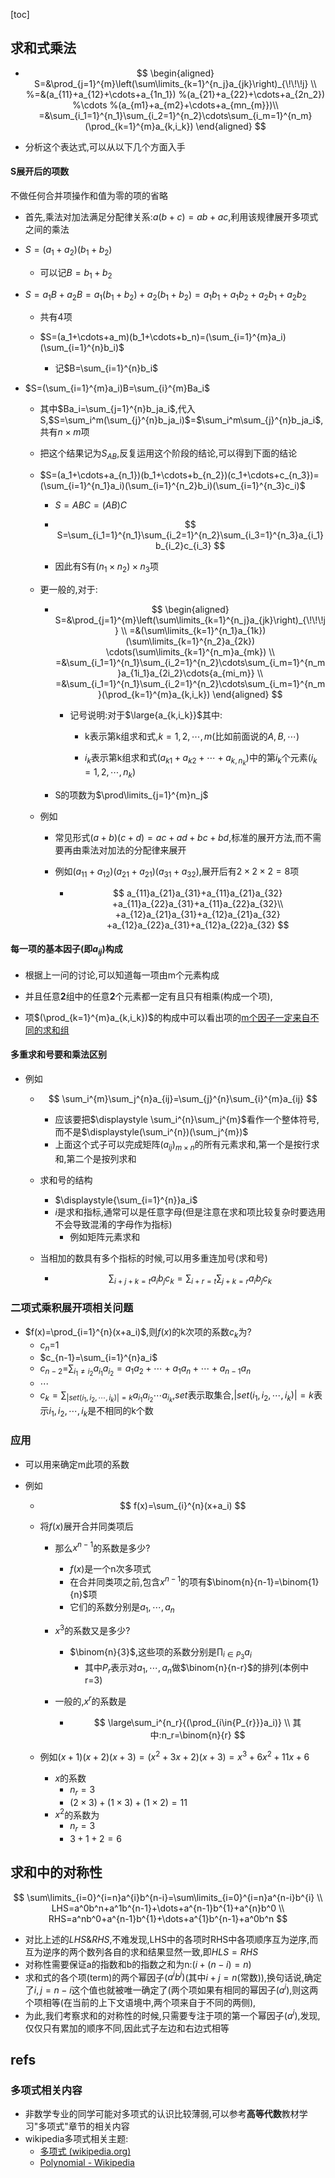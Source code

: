[toc]



## 求和式乘法

- $$
  \begin{aligned}
  S=&\prod_{j=1}^{m}\left(\sum\limits_{k=1}^{n_j}a_{jk}\right)_{\!\!\!j}
  \\
  %=&(a_{11}+a_{12}+\cdots+a_{1n_1})
  %(a_{21}+a_{22}+\cdots+a_{2n_2})
  %\cdots
  %(a_{m1}+a_{m2}+\cdots+a_{mn_{m}})\\
  =&\sum_{i_1=1}^{n_1}\sum_{i_2=1}^{n_2}\cdots\sum_{i_m=1}^{n_m}(\prod_{k=1}^{m}a_{k,i_k})
  \end{aligned}
  $$

- 分析这个表达式,可以从以下几个方面入手


#### S展开后的项数

不做任何合并项操作和值为零的项的省略

- 首先,乘法对加法满足分配律关系:$a(b+c)=ab+ac$,利用该规律展开多项式之间的乘法

- $S=(a_1+a_2)(b_1+b_2)$

  - 可以记$B=b_1+b_2$

- $S=a_1B+a_2B=a_1(b_1+b_2)+a_2(b_1+b_2)=a_1b_1+a_1b_2+a_2b_1+a_2b_2$
     - 共有4项
     
   - $S=(a_1+\cdots+a_m)(b_1+\cdots+b_n)=(\sum_{i=1}^{m}a_i)(\sum_{i=1}^{n}b_i)$

     - 记$B=\sum_{i=1}^{n}b_i$
   
- $S=(\sum_{i=1}^{m}a_i)B=\sum_{i}^{m}Ba_i$
  
   - 其中$Ba_i=\sum_{j=1}^{n}b_ja_i$,代入S,$S=\sum_i^m(\sum_{j}^{n}b_ja_i)$=$\sum_i^m\sum_{j}^{n}b_ja_i$,共有$n\times{m}$项
   
   - 把这个结果记为$S_{AB}$,反复运用这个阶段的结论,可以得到下面的结论
   
   - $S=(a_1+\cdots+a_{n_1})(b_1+\cdots+b_{n_2})(c_1+\cdots+c_{n_3})=(\sum_{i=1}^{n_1}a_i)(\sum_{i=1}^{n_2}b_i)(\sum_{i=1}^{n_3}c_i)$

     - $S=ABC=(AB)C$

     - $$
    S=\sum_{i_1=1}^{n_1}\sum_{i_2=1}^{n_2}\sum_{i_3=1}^{n_3}a_{i_1}b_{i_2}c_{i_3}
      $$
    
     - 因此有S有$(n_1\times{n_2})\times{n_3}$项

  - 更一般的,对于:

     - $$
       \begin{aligned}
       S=&\prod_{j=1}^{m}\left(\sum\limits_{k=1}^{n_j}a_{jk}\right)_{\!\!\!j}
       \\
       =&(\sum\limits_{k=1}^{n_1}a_{1k})(\sum\limits_{k=1}^{n_2}a_{2k})
       \cdots(\sum\limits_{k=1}^{n_m}a_{mk})
       \\
       =&\sum_{i_1=1}^{n_1}\sum_{i_2=1}^{n_2}\cdots\sum_{i_m=1}^{n_m}a_{1i_1}a_{2i_2}\cdots{a_{mi_m}}
       \\
       =&\sum_{i_1=1}^{n_1}\sum_{i_2=1}^{n_2}\cdots\sum_{i_m=1}^{n_m}(\prod_{k=1}^{m}a_{k,i_k})
       \end{aligned}
       $$
       
       - 记号说明:对于$\large{a_{k,i_k}}$其中:
         - k表示第k组求和式,$k=1,2,\cdots,m$(比如前面说的$A,B,\cdots$)
       
         - $i_{k}$表示第k组求和式($a_{k1}+a_{k2}+\cdots+a_{k,n_k}$)中的第$i_k$个元素($i_k={1,2,\cdots},n_k$)
       
     - S的项数为$\prod\limits_{j=1}^{m}n_j$
  
  - 例如
  
     - 常见形式$(a+b)(c+d)=ac+ad+bc+bd$,标准的展开方法,而不需要再由乘法对加法的分配律来展开
  
  
     - 例如$(a_{11}+a_{12})(a_{21}+a_{21})(a_{31}+a_{32})$,展开后有$2\times{2}\times{2}=8$项
  
       - $$
         a_{11}a_{21}a_{31}+a_{11}a_{21}a_{32}
         +a_{11}a_{22}a_{31}+a_{11}a_{22}a_{32}\\
         +a_{12}a_{21}a_{31}+a_{12}a_{21}a_{32}
         +a_{12}a_{22}a_{31}+a_{12}a_{22}a_{32}
         $$
  
       
  

#### 每一项的基本因子(即$a_{ij}$)构成

- 根据上一问的讨论,可以知道每一项由m个元素构成

- 并且任意**2**组中的任意**2**个元素都一定有且只有相乘(构成一个项),

 - 项$(\prod_{k=1}^{m}a_{k,i_k})$的构成中可以看出项的<u>m个因子一定来自不同的求和组</u>

#### 多重求和号要和乘法区别

- 例如

  - $$
    \sum_i^{m}\sum_j^{n}a_{ij}=\sum_{j}^{n}\sum_{i}^{m}a_{ij}
    $$

    - 应该要把$\displaystyle \sum_i^{n}\sum_j^{m}$看作一个整体符号,而不是$\displaystyle(\sum_i^{n})(\sum_j^{m})$
    - 上面这个式子可以完成矩阵$(a_{ij})_{m\times{n}}$的所有元素求和,第一个是按行求和,第二个是按列求和

  - 求和号的结构

    - $\displaystyle{\sum_{i=1}^{n}}a_i$
    - $i$是求和指标,通常可以是任意字母(但是注意在求和项比较复杂时要选用不会导致混淆的字母作为指标)
      - 例如矩阵元素求和

  - 当相加的数具有多个指标的时候,可以用多重连加号(求和号)

    - $$
      \sum_{i+j+k=t}a_ib_jc_k=\sum_{i+r=t}\sum_{j+k=r}a_ib_jc_k
      $$

      

### 二项式乘积展开项相关问题

- $f(x)=\prod_{i=1}^{n}(x+a_i)$,则$f(x)$的k次项的系数$c_k$为?
  - $c_n$=$1$
  - $c_{n-1}=\sum_{i=1}^{n}a_i$
  - $c_{n-2}$=$\sum_{i_1\neq{i_2}}a_{i_1}a_{i_2}=a_1a_2+\cdots+a_1a_n+\cdots+a_{n-1}a_{n}$
  - $\cdots$
  - $c_{k}=\sum_{|set(i_1,i_2,\cdots,i_k)|=k}a_{i_1}a_{i_2}\cdots{a_{i_k}}$,$set$表示取集合,$|set(i_1,i_2,\cdots,i_k)|=k$表示$i_1,i_2,\cdots,i_k$是不相同的k个数

### 应用

- 可以用来确定m此项的系数

- 例如

  - $$
    f(x)=\sum_{i}^{n}(x+a_i)
    $$

  - 将$f(x)$展开合并同类项后

    - 那么$x^{n-1}$的系数是多少?

      - $f(x)$是一个n次多项式
      - 在合并同类项之前,包含$x^{n-1}$的项有$\binom{n}{n-1}=\binom{1}{n}$项
      - 它们的系数分别是$a_1,\cdots,a_n$

    - $x^{3}$的系数又是多少?

      - $\binom{n}{3}$,这些项的系数分别是$\prod_{i\in{P_3}}a_i$
        - 其中$P_r$表示对$a_1,\cdots,a_n$做$\binom{n}{n-r}$的排列(本例中r=3)

    - 一般的,$x^{r}$的系数是

      - $$
        \large\sum_i^{n_r}{(\prod_{i\in{P_{r}}}a_i)}
        \\
        其中:n_r=\binom{n}{r}
        $$

        

  - 例如$(x+1)(x+2)(x+3)=(x^2+3x+2)(x+3)=x^3+6x^2+11x+6$

    - $x$的系数
      - $n_r=3$
      - $(2\times3)+(1\times3)+(1\times2)=11$
    - $x^2$的系数为
      - $n_r=3$
      - $3+1+2=6$



##  求和中的对称性

$$
\sum\limits_{i=0}^{i=n}a^{i}b^{n-i}=\sum\limits_{i=0}^{i=n}a^{n-i}b^{i}
\\
LHS=a^0b^n+a^1b^{n-1}+\dots+a^{n-1}b^{1}+a^{n}b^0
\\
RHS=a^nb^0+a^{n-1}b^{1}+\dots+a^{1}b^{n-1}+a^0b^n
$$

- 对比上述的$LHS\&RHS$,不难发现,LHS中的各项时RHS中各项顺序互为逆序,而互为逆序的两个数列各自的求和结果显然一致,即$HLS=RHS$
- 对称性需要保证a的指数和b的指数之和为n:$(i+(n-i)=n)$
- 求和式的各个项(term)的两个幂因子($a^ib^j)$(其中$i+j=n$(常数)),换句话说,确定了$i,j=n-i$这个值也就被唯一确定了(两个项如果有相同的幂因子($a^i$),则这两个项相等(在当前的上下文语境中,两个项来自于不同的两侧),
- 为此,我们考察求和的对称性的时候,只需要专注于项的第一个幂因子($a^i$),发现,仅仅只有累加的顺序不同,因此式子左边和右边式相等

## refs

### 多项式相关内容

- 非数学专业的同学可能对多项式的认识比较薄弱,可以参考**高等代数**教材学习"多项式"章节的相关内容
- wikipedia多项式相关主题:
  - [多项式  (wikipedia.org)](https://zh.wikipedia.org/wiki/多項式#多项式乘法)
  - [Polynomial - Wikipedia](https://en.wikipedia.org/wiki/Polynomial)



